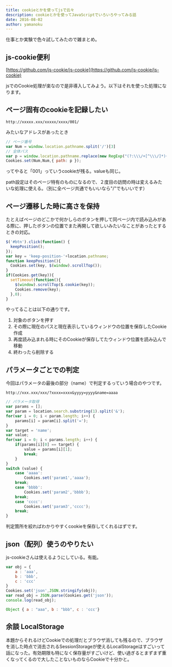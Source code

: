 ```yaml
---
title: cookieとかを使ってjsで云々
description: cookieとかを使ってJavaScriptでいろいろやってみる話
date: 2016-08-02
author: yamanoku
---
```


仕事とか実験で色々試してみたので雑まとめ。

## js-cookie便利

[https://github.com/js-cookie/js-cookie](https://github.com/js-cookie/js-cookie)

jsでのCookie処理が楽なので是非導入してみよう。以下はそれを使った処理になります。

## ページ固有のcookieを記録したい

`http://xxxxx.xxx/xxxxx/xxxx/001/`

みたいなアドレスがあったとき

```js
// ページ番号
var Num = window.location.pathname.split('/')[3]
// 全体パス
var p = window.location.pathname.replace(new RegExp("(?:\\\/+[^\\\/]*){0,1}$"), "/");
Cookies.set(Num,Num,{ path: p });
```

ってやると「001」っていうcookieが残る。valueも同じ。

path設定はそのページ特有のものになるので、２度目の訪問の時は変えるみたいな処理に使える。（別に全ページ共通でもいいなら"/"でもいいです）

## ページ遷移した時に高さを保持

たとえばページのどこかで何かしらのボタンを押して同ページ内で読み込みがある際に、押したボタンの位置でまた再開して欲しいみたいなことがあったとするときの対応。

```js
$('#btn').click(function() {
  keepPosition();
});
var key = 'keep-position-'+location.pathname;
function keepPosition(){
  Cookies.set(key, $(window).scrollTop());
}
if(Cookies.get(key)){
  setTimeout(function(){
    $(window).scrollTop($.cookie(key));
    Cookies.remove(key);
  },0);
}
```

やってることは以下の通りです。

1. 対象のボタンを押す
2. その際に現在のパスと現在表示しているウィンドウの位置を保存したCookie作成
3. 再度読み込まれる時にそのCookieが保存してたウィンドウ位置を読み込んで移動
4. 終わったら削除する

## パラメータごとでの判定

今回はパラメータの最後の部分（name）で判定するっていう場合のやつです。

`http://xxx.xxx/xxx/?xxxx=xxxx&yyyy=yyyy&name=aaaa`

```js
// パラメータ取得
var params = [];
var param = location.search.substring(1).split('&');
for(var i = 0; i < param.length; i++) {
	params[i] = param[i].split('=');
}
var target = 'name';
var value;
for(var i = 0; i < params.length; i++) {
	if(params[i][0] == target) {
		value = params[i][1];
		break;
	}
}
switch (value) {
	case 'aaaa':
		Cookies.set('param1','aaaa');
	break;
	case 'bbbb':
		Cookies.set('param2','bbbb');
	break;
	case 'cccc':
		Cookies.set('param3','cccc');
	break;
}
```
判定箇所を絞ればわかりやすくcookieを保存してくれるはずです。

## json（配列）使うのやりたい

js-cookieさんは使えるようにしている。有能。

```js
var obj = {
	a : 'aaa',
	b : 'bbb',
	c : 'ccc'
}
Cookies.set('json',JSON.stringify(obj));
var read_obj = JSON.parse(Cookies.get('json'));
console.log(read_obj);
```

```js
Object { a : "aaa", b : "bbb", c : 'ccc'}
```

## 余談 LocalStorage

本題からそれるけどCookieでの処理だとブラウザ消しても残るので、ブラウザを消した時点で消去されるSessionStorageが使えるLocalStorageはすごいって話になった。有効期限も特になく保存量がすごいけど、使い過ぎるとまずまず重くなってくるので大したことないものならCookieで十分かと。